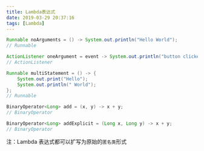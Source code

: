 ```yaml
---
title: Lambda表达式
date: 2019-03-29 20:37:16
tags: [Lambda]
---
```


```java
Runnable noArguments = () -> System.out.println("Hello World");
// Runnable
```

```java
ActionListener oneArgument = event -> System.out.println("button clicked");
// ActionListener
```

```java
Runnable multiStatement = () -> {
    System.out.print("Hello");
    System.out.println(" World");
};
// Runnable
```

```java
BinaryOperator<Long> add = (x, y) -> x + y;
// BinaryOperator
```

```java
BinaryOperator<Long> addExplicit = (Long x, Long y) -> x + y;
// BinaryOperator
```

注：Lambda 表达式都可以扩写为原始的`匿名类`形式

